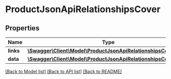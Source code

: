 # ProductJsonApiRelationshipsCover

## Properties
Name | Type | Description | Notes
------------ | ------------- | ------------- | -------------
**links** | [**\Swagger\Client\Model\ProductJsonApiRelationshipsCoverLinks**](ProductJsonApiRelationshipsCoverLinks.md) |  | [optional] 
**data** | [**\Swagger\Client\Model\ProductJsonApiRelationshipsCoverData**](ProductJsonApiRelationshipsCoverData.md) |  | [optional] 

[[Back to Model list]](../../README.md#documentation-for-models) [[Back to API list]](../../README.md#documentation-for-api-endpoints) [[Back to README]](../../README.md)

